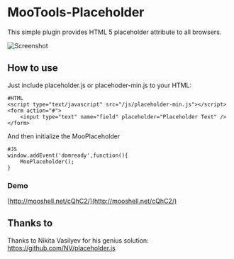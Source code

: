 MooTools-Placeholder
===========

This simple plugin provides HTML 5 placeholder attribute to all browsers.

![Screenshot](/arian/MooTools-Placeholder/raw/master/screenshot.png)

How to use
----------

Just include placeholder.js or placehoder-min.js to your HTML:

	#HTML
	<script type="text/javascript" src="/js/placeholder-min.js"></script>
	<form action="#">
		<input type="text" name="field" placeholder="Placeholder Text" />
	</form>

And then initialize the MooPlaceholder

	#JS
	window.addEvent('domready',function(){
		MooPlaceholder();
	}

### Demo ###
[http://mooshell.net/cQhC2/](http://mooshell.net/cQhC2/)

Thanks to
---------

Thanks to Nikita Vasilyev for his genius solution: https://github.com/NV/placeholder.js